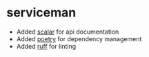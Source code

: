 # serviceman

- Added [scalar](https://github.com/scalar/scalar) for api documentation
- Added [poetry](https://github.com/python-poetry/poetry) for dependency management
- Added [ruff](https://github.com/astral-sh/ruff) for linting